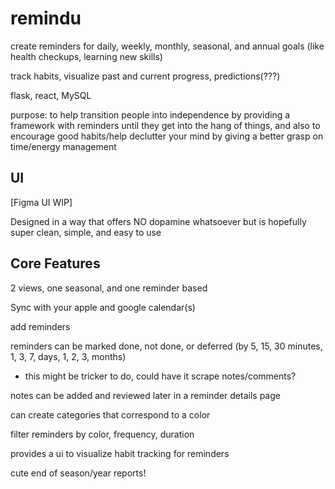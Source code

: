 # remindu
create reminders for daily, weekly, monthly, seasonal, and annual goals (like health checkups, learning new skills)

track habits, visualize past and current progress, predictions(???)

flask, react, MySQL

purpose: to help transition people into independence by providing a framework with reminders until they get into the hang of things, and also to encourage good habits/help declutter your mind by giving a better grasp on time/energy management

## UI
[Figma UI WIP]

Designed in a way that offers NO dopamine whatsoever but is hopefully super clean, simple, and easy to use

## Core Features

2 views, one seasonal, and one reminder based

Sync with your apple and google calendar(s)

add reminders 

reminders can be marked done, not done, or deferred (by 5, 15, 30 minutes, 1, 3, 7, days, 1, 2, 3, months)
  - this might be tricker to do, could have it scrape notes/comments?

notes can be added and reviewed later in a reminder details page

can create categories that correspond to a color

filter reminders by color, frequency, duration

provides a ui to visualize habit tracking for reminders

cute end of season/year reports!